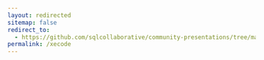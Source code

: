 ```yaml
---
layout: redirected
sitemap: false
redirect_to:
  - https://github.com/sqlcollaborative/community-presentations/tree/master/chrissy-lemaire-gianluca-sartori/bits-xevents
permalink: /xecode
---
```

